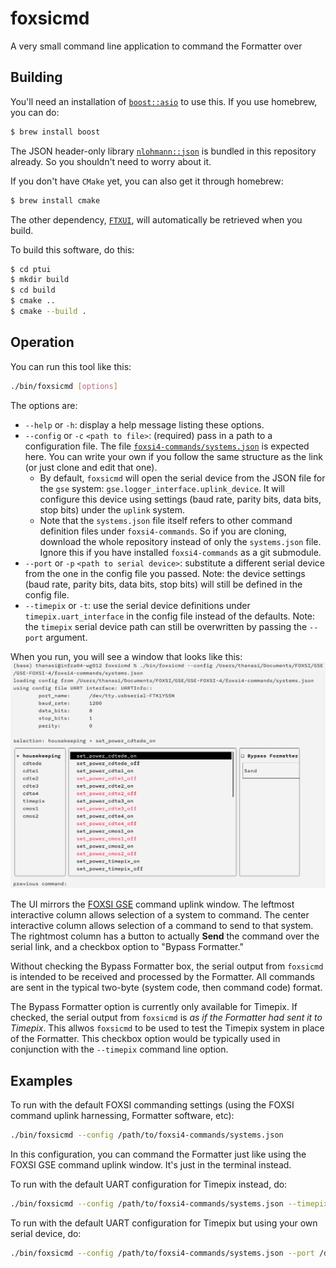 # foxsicmd

A very small command line application to command the Formatter over 

## Building
You'll need an installation of [`boost::asio`](https://www.boost.org/users/download/) to use this. If you use homebrew, you can do:

```bash
$ brew install boost
```

The JSON header-only library [`nlohmann::json`](https://json.nlohmann.me/) is bundled in this repository already. So you shouldn't need to worry about it.

If you don't have `CMake` yet, you can also get it through homebrew:
```bash
$ brew install cmake
```

The other dependency, [`FTXUI`](https://github.com/ArthurSonzogni/FTXUI), will automatically be retrieved when you build.

To build this software, do this:
```bash
$ cd ptui
$ mkdir build
$ cd build
$ cmake ..
$ cmake --build .
```

## Operation

You can run this tool like this:
```bash
./bin/foxsicmd [options]
```

The options are:
- `--help` or `-h`: display a help message listing these options.
- `--config` or `-c` `<path to file>`: (required) pass in a path to a configuration file. The file [`foxsi4-commands/systems.json`](https://github.com/foxsi/foxsi4-commands/blob/main/systems.json) is expected here. You can write your own if you follow the same structure as the link (or just clone and edit that one).
  - By default, `foxsicmd` will open the serial device from the JSON file for the `gse` system: `gse.logger_interface.uplink_device`. It will configure this device using settings (baud rate, parity bits, data bits, stop bits) under the `uplink` system.
  - Note that the `systems.json` file itself refers to other command definition files under `foxsi4-commands`. So if you are cloning, download the whole repository instead of only the `systems.json` file. Ignore this if you have installed `foxsi4-commands` as a git submodule.
- `--port` or `-p` `<path to serial device>`: substitute a different serial device from the one in the config file you passed. Note: the device settings (baud rate, parity bits, data bits, stop bits) will still be defined in the config file.
- `--timepix` or `-t`: use the serial device definitions under `timepix.uart_interface` in the config file instead of the defaults. Note: the `timepix` serial device path can still be overwritten by passing the `--port` argument.

When you run, you will see a window that looks like this:
![image of the UI](assets/screenshot.png)

The UI mirrors the [FOXSI GSE](https://github.com/foxsi/gse-foxsi-4) command uplink window. The leftmost interactive column allows selection of a system to command. The center interactive column allows selection of a command to send to that system. The rightmost column has a button to actually **Send** the command over the serial link, and a checkbox option to "Bypass Formatter." 

Without checking the Bypass Formatter box, the serial output from `foxsicmd` is intended to be received and processed by the Formatter. All commands are sent in the typical two-byte (system code, then command code) format.

The Bypass Formatter option is currently only available for Timepix. If checked, the serial output from `foxsicmd` is *as if the Formatter had sent it to Timepix*. This allwos `foxsicmd` to be used to test the Timepix system in place of the Formatter. This checkbox option would be typically used in conjunction with the `--timepix` command line option.

## Examples
To run with the default FOXSI commanding settings (using the FOXSI command uplink harnessing, Formatter software, etc):
```bash
./bin/foxsicmd --config /path/to/foxsi4-commands/systems.json
```

In this configuration, you can command the Formatter just like using the FOXSI GSE command uplink window. It's just in the terminal instead.

To run with the default UART configuration for Timepix instead, do:
```bash
./bin/foxsicmd --config /path/to/foxsi4-commands/systems.json --timepix
```

To run with the default UART configuration for Timepix but using your own serial device, do:
```bash
./bin/foxsicmd --config /path/to/foxsi4-commands/systems.json --port /dev/ttyMyDevice --timepix
```
